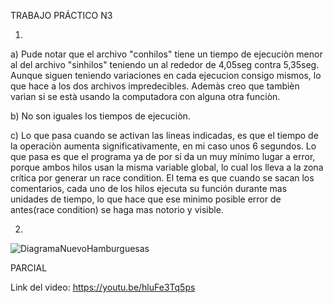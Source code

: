 TRABAJO PRÁCTICO N3

1)
a) Pude notar que el archivo "conhilos" tiene un tiempo de ejecuciòn menor al del archivo "sinhilos" teniendo un al rededor de 4,05seg contra 5,35seg. Aunque siguen teniendo variaciones en cada ejecucion consigo mismos, lo que hace a los dos archivos impredecibles. Ademàs creo que tambièn varìan si se està usando la computadora con alguna otra funciòn.

b) No son iguales los tiempos de ejecuciòn.

c) Lo que pasa cuando se activan las lineas indicadas, es que el tiempo de la operaciòn aumenta significativamente, en mi caso unos 6 segundos. Lo que pasa es que el programa ya de por sí da un muy mínimo lugar a error, porque ambos hilos usan la misma variable global, lo cual los lleva a la zona crítica por generar un race condition. El tema es que cuando se sacan los comentarios, cada uno de los hilos ejecuta su función durante mas unidades de tiempo, lo que hace que ese minimo posible error de antes(race condition) se haga mas notorio y visible.

2)
![DiagramaNuevoHamburguesas](https://github.com/AndresAguay0/ASO2024TPs/assets/87208938/e200ab08-5621-4853-a65b-94f13e751674)


PARCIAL

Link del video:
https://youtu.be/hluFe3Tq5ps
